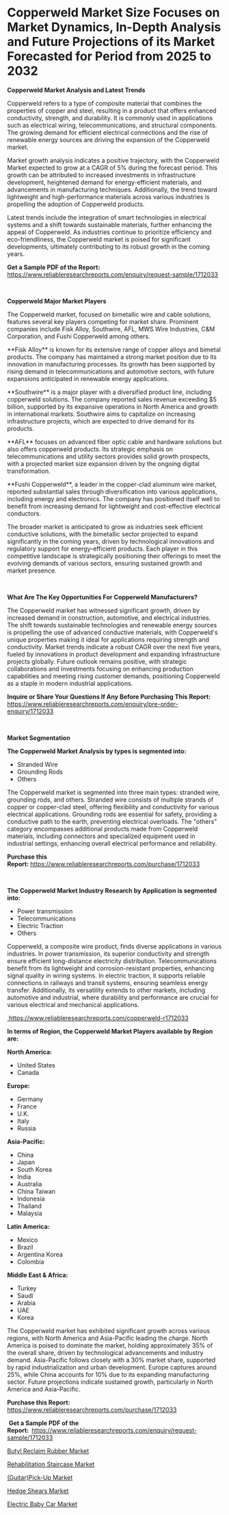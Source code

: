 <p><h1>Copperweld Market Size Focuses on Market Dynamics, In-Depth Analysis and Future Projections of its Market Forecasted for Period from 2025 to 2032</h1></p><p><strong>Copperweld Market Analysis and Latest Trends</strong></p>
<p><p>Copperweld refers to a type of composite material that combines the properties of copper and steel, resulting in a product that offers enhanced conductivity, strength, and durability. It is commonly used in applications such as electrical wiring, telecommunications, and structural components. The growing demand for efficient electrical connections and the rise of renewable energy sources are driving the expansion of the Copperweld market.</p><p>Market growth analysis indicates a positive trajectory, with the Copperweld Market expected to grow at a CAGR of 5% during the forecast period. This growth can be attributed to increased investments in infrastructure development, heightened demand for energy-efficient materials, and advancements in manufacturing techniques. Additionally, the trend toward lightweight and high-performance materials across various industries is propelling the adoption of Copperweld products.</p><p>Latest trends include the integration of smart technologies in electrical systems and a shift towards sustainable materials, further enhancing the appeal of Copperweld. As industries continue to prioritize efficiency and eco-friendliness, the Copperweld market is poised for significant developments, ultimately contributing to its robust growth in the coming years.</p></p>
<p><strong>Get a Sample PDF of the Report:&nbsp;</strong> <a href="https://www.reliableresearchreports.com/enquiry/request-sample/1712033?utm_campaign=121&utm_medium=2&utm_source=Github&utm_content=ia&utm_term=11012025&utm_id=copperweld">https://www.reliableresearchreports.com/enquiry/request-sample/1712033</a></p>
<p>&nbsp;</p>
<p><strong>Copperweld Major Market Players</strong></p>
<p><p>The Copperweld market, focused on bimetallic wire and cable solutions, features several key players competing for market share. Prominent companies include Fisk Alloy, Southwire, AFL, MWS Wire Industries, C&M Corporation, and Fushi Copperweld among others.</p><p>**Fisk Alloy** is known for its extensive range of copper alloys and bimetal products. The company has maintained a strong market position due to its innovation in manufacturing processes. Its growth has been supported by rising demand in telecommunications and automotive sectors, with future expansions anticipated in renewable energy applications.</p><p>**Southwire** is a major player with a diversified product line, including copperweld solutions. The company reported sales revenue exceeding $5 billion, supported by its expansive operations in North America and growth in international markets. Southwire aims to capitalize on increasing infrastructure projects, which are expected to drive demand for its products.</p><p>**AFL** focuses on advanced fiber optic cable and hardware solutions but also offers copperweld products. Its strategic emphasis on telecommunications and utility sectors provides solid growth prospects, with a projected market size expansion driven by the ongoing digital transformation.</p><p>**Fushi Copperweld**, a leader in the copper-clad aluminum wire market, reported substantial sales through diversification into various applications, including energy and electronics. The company has positioned itself well to benefit from increasing demand for lightweight and cost-effective electrical conductors.</p><p>The broader market is anticipated to grow as industries seek efficient conductive solutions, with the bimetallic sector projected to expand significantly in the coming years, driven by technological innovations and regulatory support for energy-efficient products. Each player in this competitive landscape is strategically positioning their offerings to meet the evolving demands of various sectors, ensuring sustained growth and market presence.</p></p>
<p>&nbsp;</p>
<p><strong>What Are The Key Opportunities For Copperweld Manufacturers?</strong></p>
<p><p>The Copperweld market has witnessed significant growth, driven by increased demand in construction, automotive, and electrical industries. The shift towards sustainable technologies and renewable energy sources is propelling the use of advanced conductive materials, with Copperweld's unique properties making it ideal for applications requiring strength and conductivity. Market trends indicate a robust CAGR over the next five years, fueled by innovations in product development and expanding infrastructure projects globally. Future outlook remains positive, with strategic collaborations and investments focusing on enhancing production capabilities and meeting rising customer demands, positioning Copperweld as a staple in modern industrial applications.</p></p>
<p><strong>Inquire or Share Your Questions If Any Before Purchasing This Report:</strong> <a href="https://www.reliableresearchreports.com/enquiry/pre-order-enquiry/1712033?utm_campaign=121&utm_medium=2&utm_source=Github&utm_content=ia&utm_term=11012025&utm_id=copperweld">https://www.reliableresearchreports.com/enquiry/pre-order-enquiry/1712033</a></p>
<p>&nbsp;</p>
<p><strong>Market Segmentation</strong></p>
<p><strong>The Copperweld Market Analysis by types is segmented into:</strong></p>
<p><ul><li>Stranded Wire</li><li>Grounding Rods</li><li>Others</li></ul></p>
<p><p>The Copperweld market is segmented into three main types: stranded wire, grounding rods, and others. Stranded wire consists of multiple strands of copper or copper-clad steel, offering flexibility and conductivity for various electrical applications. Grounding rods are essential for safety, providing a conductive path to the earth, preventing electrical overloads. The "others" category encompasses additional products made from Copperweld materials, including connectors and specialized equipment used in industrial settings, enhancing overall electrical performance and reliability.</p></p>
<p><strong>Purchase this Report:&nbsp;</strong><a href="https://www.reliableresearchreports.com/purchase/1712033?utm_campaign=121&utm_medium=2&utm_source=Github&utm_content=ia&utm_term=11012025&utm_id=copperweld">https://www.reliableresearchreports.com/purchase/1712033</a></p>
<p>&nbsp;</p>
<p><strong>The Copperweld Market Industry Research by Application is segmented into:</strong></p>
<p><ul><li>Power transmission</li><li>Telecommunications</li><li>Electric Traction</li><li>Others</li></ul></p>
<p><p>Copperweld, a composite wire product, finds diverse applications in various industries. In power transmission, its superior conductivity and strength ensure efficient long-distance electricity distribution. Telecommunications benefit from its lightweight and corrosion-resistant properties, enhancing signal quality in wiring systems. In electric traction, it supports reliable connections in railways and transit systems, ensuring seamless energy transfer. Additionally, its versatility extends to other markets, including automotive and industrial, where durability and performance are crucial for various electrical and mechanical applications.</p></p>
<p><a href="https://www.reliableresearchreports.com/copperweld-r1712033?utm_campaign=121&utm_medium=2&utm_source=Github&utm_content=ia&utm_term=11012025&utm_id=copperweld">&nbsp;https://www.reliableresearchreports.com/copperweld-r1712033</a></p>
<p><strong>In terms of Region, the Copperweld Market Players available by Region are:</strong></p>
<p>
    <p> <strong> North America: </strong>
        <ul>
            <li>United States</li>
            <li>Canada</li>
        </ul>
        </p> 
    <p> <strong> Europe: </strong>
        <ul>
            <li>Germany</li>
            <li>France</li>
            <li>U.K.</li>
            <li>Italy</li>
            <li>Russia</li>
        </ul>
        </p> 
    <p> <strong> Asia-Pacific: </strong>
        <ul>
            <li>China</li>
            <li>Japan</li>
            <li>South Korea</li>
            <li>India</li>
            <li>Australia</li>
            <li>China Taiwan</li>
            <li>Indonesia</li>
            <li>Thailand</li>
            <li>Malaysia</li>
        </ul>
        </p> 
    <p> <strong> Latin America: </strong>
        <ul>
            <li>Mexico</li>
            <li>Brazil</li>
            <li>Argentina Korea</li>
            <li>Colombia</li>
        </ul>
        </p> 
    <p> <strong> Middle East & Africa: </strong>
        <ul>
            <li>Turkey</li>
            <li>Saudi</li>
            <li>Arabia</li>
            <li>UAE</li>
            <li>Korea</li>
        </ul>
    </p>
    </p>
<p><p>The Copperweld market has exhibited significant growth across various regions, with North America and Asia-Pacific leading the charge. North America is poised to dominate the market, holding approximately 35% of the overall share, driven by technological advancements and industry demand. Asia-Pacific follows closely with a 30% market share, supported by rapid industrialization and urban development. Europe captures around 25%, while China accounts for 10% due to its expanding manufacturing sector. Future projections indicate sustained growth, particularly in North America and Asia-Pacific.</p></p>
<p><strong>Purchase this Report: </strong><a href="https://www.reliableresearchreports.com/purchase/1712033?utm_campaign=121&utm_medium=2&utm_source=Github&utm_content=ia&utm_term=11012025&utm_id=copperweld">https://www.reliableresearchreports.com/purchase/1712033</a></p>
<p>&nbsp;<strong>Get a Sample PDF of the Report:&nbsp;&nbsp;</strong><a href="https://www.reliableresearchreports.com/enquiry/request-sample/1712033?utm_campaign=121&utm_medium=2&utm_source=Github&utm_content=ia&utm_term=11012025&utm_id=copperweld">https://www.reliableresearchreports.com/enquiry/request-sample/1712033</a></p>
<p><strong></strong></p>
<p><p><a href="https://github.com/sca704osol/Market-Research-Report-List-1/blob/main/butyl-reclaim-rubber-market.md?utm_campaign=121&utm_medium=2&utm_source=Github&utm_content=ia&utm_term=11012025&utm_id=copperweld">Butyl Reclaim Rubber Market</a></p><p><a href="https://github.com/janraimondo83/Market-Research-Report-List-1/blob/main/rehabilitation-staircase-market.md?utm_campaign=121&utm_medium=2&utm_source=Github&utm_content=ia&utm_term=11012025&utm_id=copperweld">Rehabilitation Staircase Market</a></p><p><a href="https://github.com/sholympia197070/Market-Research-Report-List-1/blob/main/guitarpick-up-market.md?utm_campaign=121&utm_medium=2&utm_source=Github&utm_content=ia&utm_term=11012025&utm_id=copperweld">(Guitar)Pick-Up Market</a></p><p><a href="https://github.com/kbollin866/Market-Research-Report-List-1/blob/main/hedge-shears-market.md?utm_campaign=121&utm_medium=2&utm_source=Github&utm_content=ia&utm_term=11012025&utm_id=copperweld">Hedge Shears Market</a></p><p><a href="https://github.com/mauripalmi/Market-Research-Report-List-5/blob/main/electric-baby-car-market.md?utm_campaign=121&utm_medium=2&utm_source=Github&utm_content=ia&utm_term=11012025&utm_id=copperweld">Electric Baby Car Market</a></p></p>